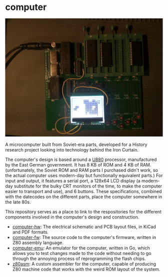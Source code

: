 # computer
![Computer](./computer.jpg)

A microcomputer built from Soviet-era parts, developed for a History research project looking into technology behind the Iron Curtain.

The computer's design is based around a [U880](https://en.wikipedia.org/wiki/U880) processor, manufactured by the East German government. It has 8 KB of ROM and 4 KB of RAM. (unfortunately, the Soviet ROM and RAM parts I purchased didn't work, so the actual computer uses modern-day but functionally equivalent parts.) For input and output, it features a serial port, a 128x64 LCD display (a modern-day substitute for the bulky CRT monitors of the time, to make the computer easier to transport and use), and 6 buttons. These specifications, combined with the datecodes on the different parts, place the computer somewhere in the late 80s.

This repository serves as a place to link to the respositories for the different components involved in the computer's design and construction.

* [computer-hw](https:///github.com/thatoddmailbox/computer-hw): The electrical schematic and PCB layout files, in KiCad and PDF formats.
* [computer-fw](https://github.com/thatoddmailbox/computer-fw): The source code to the computer's firmware, written in Z80 assembly language.
* [computer-emu](https://github.com/thatoddmailbox/computer-emu): An emulator for the computer, written in Go, which allows you to test changes made to the code without needing to go through the annoying process of reprogramming the flash chips.
* [z80asm](https://github.com/thatoddmailbox/z80asm): A custom assembler for the computer, capable of producing Z80 machine code that works with the weird ROM layout of the system.
